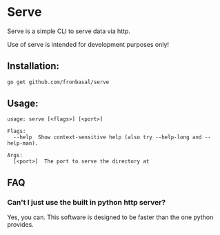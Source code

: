# Serve

Serve is a simple CLI to serve data via http.

Use of serve is intended for development purposes only!

## Installation:
```bash
go get github.com/fronbasal/serve
``` 

## Usage:
```
usage: serve [<flags>] [<port>]

Flags:
  --help  Show context-sensitive help (also try --help-long and --help-man).

Args:
  [<port>]  The port to serve the directory at
```

## FAQ

### Can't I just use the built in python http server?

Yes, you can. This software is designed to be faster than the one python provides.
